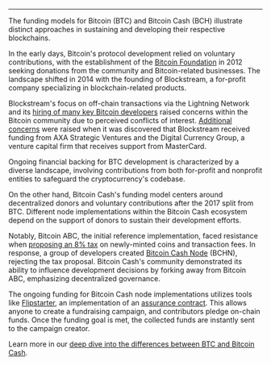 ---
The funding models for Bitcoin (BTC) and Bitcoin Cash (BCH) illustrate distinct approaches in sustaining and developing their respective blockchains. 

In the early days, Bitcoin's protocol development relied on voluntary contributions, with the establishment of the [Bitcoin Foundation](https://en.wikipedia.org/wiki/Bitcoin_Foundation) in 2012 seeking donations from the community and Bitcoin-related businesses. The landscape shifted in 2014 with the founding of Blockstream, a for-profit company specializing in blockchain-related products. 

Blockstream's focus on off-chain transactions via the Lightning Network and its [hiring of many key Bitcoin developers](https://www.reddit.com/r/btc/comments/6o2744/how_many_bitcoin_developers_are_employed_by/) raised concerns within the Bitcoin community due to perceived conflicts of interest. [Additional concerns](https://read.cash/@IMightBeAPenguin/a-closer-look-into-who-funds-bitcoin-development-3a44f952) were raised when it was discovered that Blockstream received funding from AXA Strategic Ventures and the Digital Currency Group, a venture capital firm that receives support from MasterCard.

Ongoing financial backing for BTC development is characterized by a diverse landscape, involving contributions from both for-profit and nonprofit entities to safeguard the cryptocurrency's codebase.

On the other hand, Bitcoin Cash's funding model centers around decentralized donors and voluntary contributions after the 2017 split from BTC. Different node implementations within the Bitcoin Cash ecosystem depend on the support of donors to sustain their development efforts. 

Notably, Bitcoin ABC, the initial reference implementation, faced resistance when [proposing an 8% tax](https://www.bitcoinabc.org/2020-02-15-miner-fund/) on newly-minted coins and transaction fees. In response, a group of developers created [Bitcoin Cash Node](https://bitcoincashnode.org/en/) (BCHN), rejecting the tax proposal. Bitcoin Cash's community demonstrated its ability to influence development decisions by forking away from Bitcoin ABC, emphasizing decentralized governance.

The ongoing funding for Bitcoin Cash node implementations utilizes tools like [Flipstarter](https://flipstarter.cash/), an implementation of an [assurance contract](https://en.wikipedia.org/wiki/Assurance_contract). This allows anyone to create a fundraising campaign, and contributors pledge on-chain funds. Once the funding goal is met, the collected funds are instantly sent to the campaign creator.

Learn more in our [deep dive into the differences between BTC and Bitcoin Cash](https://bchfaq.com/what-is-the-difference-between-bitcoin-and-bitcoin-cash-part-2/#funding-models).